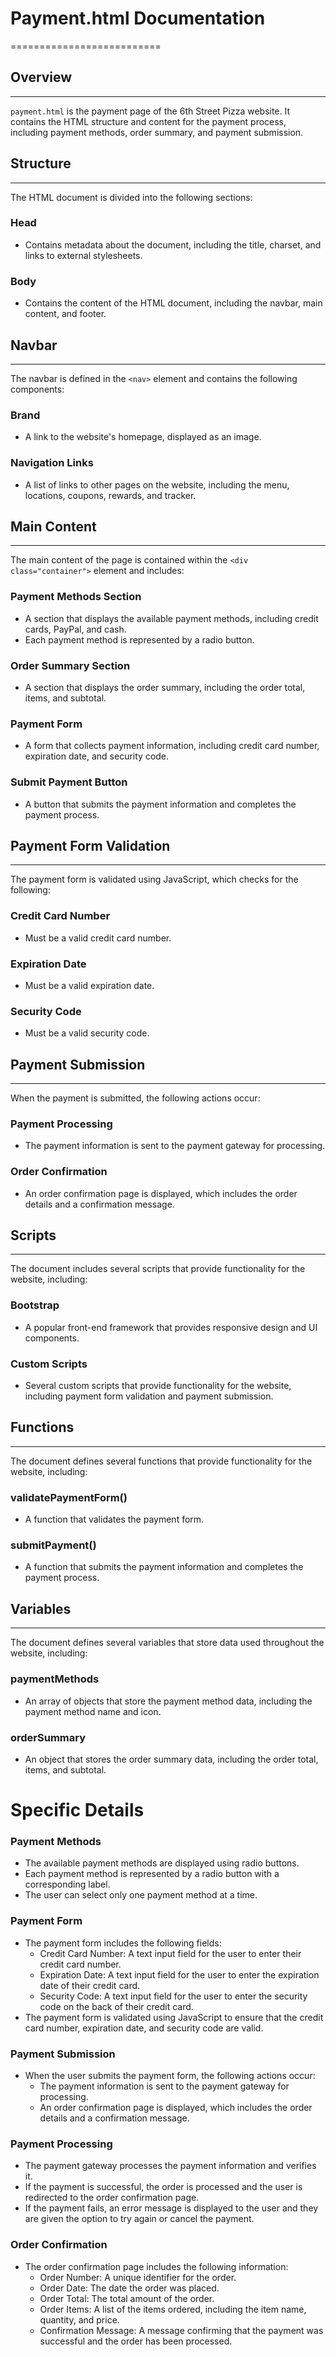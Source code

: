 # Payment.html Documentation
==========================

## Overview
------------

`payment.html` is the payment page of the 6th Street Pizza website. It contains the HTML structure and content for the payment process, including payment methods, order summary, and payment submission.

## Structure
-------------

The HTML document is divided into the following sections:

### Head

*   Contains metadata about the document, including the title, charset, and links to external stylesheets.

### Body

*   Contains the content of the HTML document, including the navbar, main content, and footer.

## Navbar
---------

The navbar is defined in the `<nav>` element and contains the following components:

### Brand

*   A link to the website's homepage, displayed as an image.

### Navigation Links

*   A list of links to other pages on the website, including the menu, locations, coupons, rewards, and tracker.

## Main Content
----------------

The main content of the page is contained within the `<div class="container">` element and includes:

### Payment Methods Section

*   A section that displays the available payment methods, including credit cards, PayPal, and cash.
*   Each payment method is represented by a radio button.

### Order Summary Section

*   A section that displays the order summary, including the order total, items, and subtotal.

### Payment Form

*   A form that collects payment information, including credit card number, expiration date, and security code.

### Submit Payment Button

*   A button that submits the payment information and completes the payment process.

## Payment Form Validation
-------------------------

The payment form is validated using JavaScript, which checks for the following:

### Credit Card Number

*   Must be a valid credit card number.

### Expiration Date

*   Must be a valid expiration date.

### Security Code

*   Must be a valid security code.

## Payment Submission
-------------------

When the payment is submitted, the following actions occur:

### Payment Processing

*   The payment information is sent to the payment gateway for processing.

### Order Confirmation

*   An order confirmation page is displayed, which includes the order details and a confirmation message.

## Scripts
------------

The document includes several scripts that provide functionality for the website, including:

### Bootstrap

*   A popular front-end framework that provides responsive design and UI components.

### Custom Scripts

*   Several custom scripts that provide functionality for the website, including payment form validation and payment submission.

## Functions
-------------

The document defines several functions that provide functionality for the website, including:

### validatePaymentForm()

*   A function that validates the payment form.

### submitPayment()

*   A function that submits the payment information and completes the payment process.

## Variables
-------------

The document defines several variables that store data used throughout the website, including:

### paymentMethods

*   An array of objects that store the payment method data, including the payment method name and icon.

### orderSummary

*   An object that stores the order summary data, including the order total, items, and subtotal.

# Specific Details

### Payment Methods

*   The available payment methods are displayed using radio buttons.
*   Each payment method is represented by a radio button with a corresponding label.
*   The user can select only one payment method at a time.

### Payment Form

*   The payment form includes the following fields:
    *   Credit Card Number: A text input field for the user to enter their credit card number.
    *   Expiration Date: A text input field for the user to enter the expiration date of their credit card.
    *   Security Code: A text input field for the user to enter the security code on the back of their credit card.
*   The payment form is validated using JavaScript to ensure that the credit card number, expiration date, and security code are valid.

### Payment Submission

*   When the user submits the payment form, the following actions occur:
    *   The payment information is sent to the payment gateway for processing.
    *   An order confirmation page is displayed, which includes the order details and a confirmation message.

### Payment Processing

*   The payment gateway processes the payment information and verifies it.
*   If the payment is successful, the order is processed and the user is redirected to the order confirmation page.
*   If the payment fails, an error message is displayed to the user and they are given the option to try again or cancel the payment.

### Order Confirmation

*   The order confirmation page includes the following information:
    *   Order Number: A unique identifier for the order.
    *   Order Date: The date the order was placed.
    *   Order Total: The total amount of the order.
    *   Order Items: A list of the items ordered, including the item name, quantity, and price.
    *   Confirmation Message: A message confirming that the payment was successful and the order has been processed.
